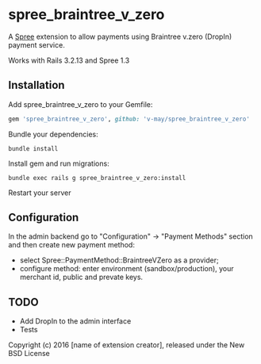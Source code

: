 # spree_braintree_v_zero

A [Spree](http://spreecommerce.com) extension to allow payments using Braintree v.zero (DropIn) payment service.

Works with Rails 3.2.13 and Spree 1.3

Installation
------------

Add spree_braintree_v_zero to your Gemfile:

```ruby
gem 'spree_braintree_v_zero', github: 'v-may/spree_braintree_v_zero'
```

Bundle your dependencies:

```
bundle install
```

Install gem and run migrations:

    bundle exec rails g spree_braintree_v_zero:install

Restart your server

Configuration
-------------
In the admin backend go to "Configuration" -> "Payment Methods" section and then create new payment method:
  - select Spree::PaymentMethod::BraintreeVZero as a provider;
  - configure method: enter environment (sandbox/production), your merchant id, public and prevate keys.

TODO
-------------
- Add DropIn to the admin interface
- Tests


Copyright (c) 2016 [name of extension creator], released under the New BSD License
